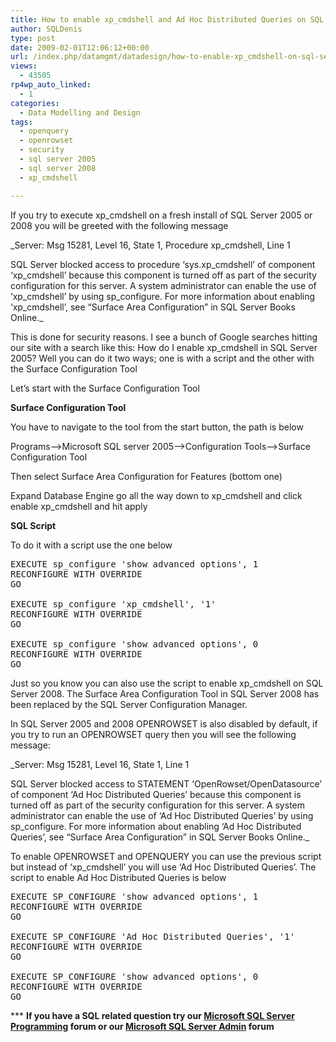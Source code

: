 ```yaml
---
title: How to enable xp_cmdshell and Ad Hoc Distributed Queries on SQL Server 2005
author: SQLDenis
type: post
date: 2009-02-01T12:06:12+00:00
url: /index.php/datamgmt/datadesign/how-to-enable-xp_cmdshell-on-sql-server-2005/
views:
  - 43505
rp4wp_auto_linked:
  - 1
categories:
  - Data Modelling and Design
tags:
  - openquery
  - openrowset
  - security
  - sql server 2005
  - sql server 2008
  - xp_cmdshell

---
```

If you try to execute xp_cmdshell on a fresh install of SQL Server 2005 or 2008 you will be greeted with the following message

_Server: Msg 15281, Level 16, State 1, Procedure xp_cmdshell, Line 1
  
SQL Server blocked access to procedure &#8216;sys.xp\_cmdshell&#8217; of component &#8216;xp\_cmdshell&#8217; because this component is turned off as part of the security configuration for this server. A system administrator can enable the use of &#8216;xp\_cmdshell&#8217; by using sp\_configure. For more information about enabling &#8216;xp_cmdshell&#8217;, see &#8220;Surface Area Configuration&#8221; in SQL Server Books Online._

This is done for security reasons. I see a bunch of Google searches hitting our site with a search like this: How do I enable xp_cmdshell in SQL Server 2005? Well you can do it two ways; one is with a script and the other with the Surface Configuration Tool
  
Let&#8217;s start with the Surface Configuration Tool

**Surface Configuration Tool**
  
You have to navigate to the tool from the start button, the path is below
  
Programs&#8211;>Microsoft SQL server 2005&#8211;>Configuration Tools&#8211;>Surface Configuration Tool

Then select Surface Area Configuration for Features (bottom one)
  
Expand Database Engine go all the way down to xp\_cmdshell and click enable xp\_cmdshell and hit apply

**SQL Script**
  
To do it with a script use the one below

<pre>EXECUTE sp_configure 'show advanced options', 1
RECONFIGURE WITH OVERRIDE
GO

EXECUTE sp_configure 'xp_cmdshell', '1'
RECONFIGURE WITH OVERRIDE
GO

EXECUTE sp_configure 'show advanced options', 0
RECONFIGURE WITH OVERRIDE
GO</pre>

Just so you know you can also use the script to enable xp_cmdshell on SQL Server 2008. The Surface Area Configuration Tool in SQL Server 2008 has been replaced by the SQL Server Configuration Manager.

In SQL Server 2005 and 2008 OPENROWSET is also disabled by default, if you try to run an OPENROWSET query then you will see the following message:

_Server: Msg 15281, Level 16, State 1, Line 1
  
SQL Server blocked access to STATEMENT &#8216;OpenRowset/OpenDatasource&#8217; of component &#8216;Ad Hoc Distributed Queries&#8217; because this component is turned off as part of the security configuration for this server. A system administrator can enable the use of &#8216;Ad Hoc Distributed Queries&#8217; by using sp_configure. For more information about enabling &#8216;Ad Hoc Distributed Queries&#8217;, see &#8220;Surface Area Configuration&#8221; in SQL Server Books Online._

To enable OPENROWSET and OPENQUERY you can use the previous script but instead of &#8216;xp_cmdshell&#8217; you will use &#8216;Ad Hoc Distributed Queries&#8217;. The script to enable Ad Hoc Distributed Queries is below

<pre>EXECUTE SP_CONFIGURE 'show advanced options', 1
RECONFIGURE WITH OVERRIDE
GO
 
EXECUTE SP_CONFIGURE 'Ad Hoc Distributed Queries', '1'
RECONFIGURE WITH OVERRIDE
GO
 
EXECUTE SP_CONFIGURE 'show advanced options', 0
RECONFIGURE WITH OVERRIDE
GO</pre>



\*** **If you have a SQL related question try our [Microsoft SQL Server Programming][1] forum or our [Microsoft SQL Server Admin][2] forum**<ins></ins>

 [1]: http://forum.lessthandot.com/viewforum.php?f=17
 [2]: http://forum.lessthandot.com/viewforum.php?f=22